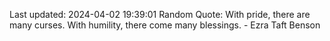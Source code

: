 Last updated: 2024-04-02 19:39:01
Random Quote: With pride, there are many curses. With humility, there come many blessings. - Ezra Taft Benson